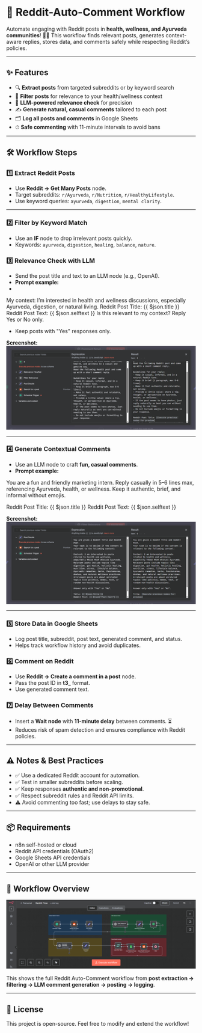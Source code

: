 # 🤖 Reddit-Auto-Comment Workflow

Automate engaging with Reddit posts in **health, wellness, and Ayurveda communities**! 🌿💪 This workflow finds relevant posts, generates context-aware replies, stores data, and comments safely while respecting Reddit’s policies.

---

## ✨ Features

- 🔍 **Extract posts** from targeted subreddits or by keyword search  
- 🧹 **Filter posts** for relevance to your health/wellness context  
- 🤖 **LLM-powered relevance check** for precision  
- ✍️ **Generate natural, casual comments** tailored to each post  
- 🗂 **Log all posts and comments** in Google Sheets  
- ⏱ **Safe commenting** with 11-minute intervals to avoid bans  

---

## 🛠 Workflow Steps

### 1️⃣ Extract Reddit Posts
- Use **Reddit → Get Many Posts** node.  
- Target subreddits: `r/Ayurveda`, `r/Nutrition`, `r/HealthyLifestyle`.  
- Use keyword queries: `ayurveda`, `digestion`, `mental clarity`.  

---

### 2️⃣ Filter by Keyword Match
- Use an **IF** node to drop irrelevant posts quickly.  
- Keywords: `ayurveda`, `digestion`, `healing`, `balance`, `nature`.  


### 3️⃣ Relevance Check with LLM
- Send the post title and text to an LLM node (e.g., OpenAI).  
- **Prompt example:**
- 
My context: I’m interested in health and wellness discussions, especially Ayurveda, digestion, or natural living.
Reddit Post Title: {{ $json.title }}
Reddit Post Text: {{ $json.selftext }}
Is this relevant to my context? Reply Yes or No only.

- Keep posts with "Yes" responses only.  

**Screenshot:**  
![LLM Relevance Check](./Prompt1.png)

---

### 4️⃣ Generate Contextual Comments
- Use an LLM node to craft **fun, casual comments**.  
- **Prompt example:**  

You are a fun and friendly marketing intern. Reply casually in 5–6 lines max, referencing Ayurveda, health, or wellness.
Keep it authentic, brief, and informal without emojis.

Reddit Post Title: {{ $json.title }}
Reddit Post Text: {{ $json.selftext }}


**Screenshot:**  
![Comment Generation](./Prompt2.png)

---

### 5️⃣ Store Data in Google Sheets
- Log post title, subreddit, post text, generated comment, and status.  
- Helps track workflow history and avoid duplicates.  



### 6️⃣ Comment on Reddit
- Use **Reddit → Create a comment in a post** node.  
- Pass the post ID in **t3_<postId>** format.  
- Use generated comment text.  



### 7️⃣ Delay Between Comments
- Insert a **Wait node** with **11-minute delay** between comments. ⏳  
- Reduces risk of spam detection and ensures compliance with Reddit policies.  



---

## ⚠️ Notes & Best Practices

- ✅ Use a dedicated Reddit account for automation.  
- ✅ Test in smaller subreddits before scaling.  
- ✅ Keep responses **authentic and non-promotional**.  
- ✅ Respect subreddit rules and Reddit API limits.  
- ⚠️ Avoid commenting too fast; use delays to stay safe.  

---

## 📦 Requirements

- n8n self-hosted or cloud  
- Reddit API credentials (OAuth2)  
- Google Sheets API credentials  
- OpenAI or other LLM provider  

---

## 📸 Workflow Overview

![Full Workflow](./WorkFlow.png)

This shows the full Reddit Auto-Comment workflow from **post extraction → filtering → LLM comment generation → posting → logging**.

---

## 📝 License

This project is open-source. Feel free to modify and extend the workflow!  


